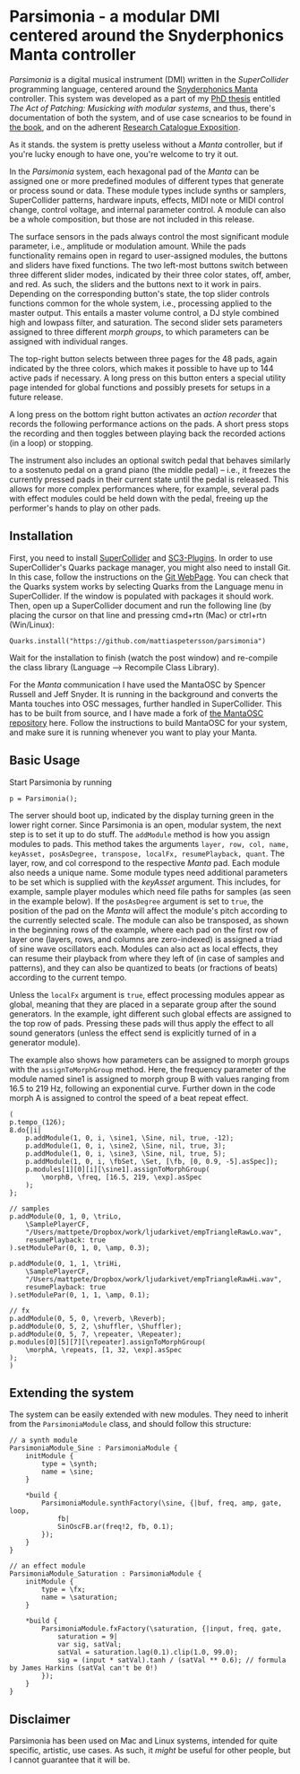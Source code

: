 # Parsimonia - a modular DMI centered around the Snyderphonics Manta controller
_Parsimonia_ is a digital musical instrument (DMI) written in the _SuperCollider_ programming language, centered around the [Snyderphonics Manta](https://snyderphonics.com/manta.htm) controller.
This system was developed as a part of my [PhD thesis](https://ltu.diva-portal.org/smash/record.jsf?dswid=4265&pid=diva2%3A1952531&c=11&searchType=LIST_COMING&language=en&query=&af=%5B%5D&aq=%5B%5B%5D%5D&aq2=%5B%5B%5D%5D&aqe=%5B%5D&noOfRows=50&sortOrder=author_sort_asc&sortOrder2=title_sort_asc&onlyFullText=false&sf=all) entitled *The Act of Patching: Musicking with modular systems*, and thus, there's documentation of both the system, and of use case scnearios to be found in [the book](https://ltu.diva-portal.org/smash/record.jsf?dswid=4265&pid=diva2%3A1952531&c=11&searchType=LIST_COMING&language=en&query=&af=%5B%5D&aq=%5B%5B%5D%5D&aq2=%5B%5B%5D%5D&aqe=%5B%5D&noOfRows=50&sortOrder=author_sort_asc&sortOrder2=title_sort_asc&onlyFullText=false&sf=all), and on the adherent [Research Catalogue Exposition](https://www.researchcatalogue.net/view/3411062/3418320).

As it stands. the system is pretty useless without a _Manta_ controller, but if you're lucky enough to have one, you're welcome to try it out.

In the _Parsimonia_ system, each hexagonal pad of the _Manta_ can be assigned one or more predefined modules of different types that generate or process sound or data. These module types include synths or samplers, SuperCollider patterns, hardware inputs, effects, MIDI note or MIDI control change, control voltage, and internal parameter control. A module can also be a whole composition, but those are not included in this release.

The surface sensors in the pads always control the most significant module parameter, i.e., amplitude or modulation amount. While the pads functionality remains open in regard to user-assigned modules, the buttons and sliders have fixed functions. The two left-most buttons switch between three different slider modes, indicated by their three color states, off, amber, and red. As such, the sliders and the buttons next to it work in pairs. Depending on the corresponding button's state, the top slider controls functions common for the whole system, i.e., processing applied to the master output. This entails a master volume control, a DJ style combined high and lowpass filter, and saturation. The second slider sets parameters assigned to three different _morph groups_, to which parameters can be assigned with individual ranges.

The top-right button selects between three pages for the 48 pads, again indicated by the three colors, which makes it possible to have up to 144 active pads if necessary. A long press on this button enters a special utility page intended for global functions and possibly presets for setups in a future release.

A long press on the bottom right button activates an _action recorder_ that records the following performance actions on the pads. A short press stops the recording and then toggles between playing back the recorded actions (in a loop) or stopping.

The instrument also includes an optional switch pedal that behaves similarly to a sostenuto pedal on a grand piano (the middle pedal) – i.e., it freezes the currently pressed pads in their current state until the pedal is released. This allows for more complex performances where, for example, several pads with effect modules could be held down with the pedal, freeing up the performer's hands to play on other pads.

## Installation
First, you need to install [SuperCollider](https://supercollider.github.io/) and [SC3-Plugins](https://supercollider.github.io/sc3-plugins/).
In order to use SuperCollider's Quarks package manager, you might also need to install Git. In this case, follow the instructions on the [Git WebPage](https://git-scm.com/downloads).
You can check that the Quarks system works by selecting Quarks from the Language menu in SuperCollider. If the window is populated with packages it should work.
Then, open up a SuperCollider document and run the following line (by placing the cursor on that line and pressing cmd+rtn (Mac) or ctrl+rtn (Win/Linux):
```
Quarks.install("https://github.com/mattiaspetersson/parsimonia")
```
Wait for the installation to finish (watch the post window) and re-compile the class library (Language --> Recompile Class Library).

For the _Manta_ communication I have used the MantaOSC by Spencer Russell and Jeff Snyder. It is running in the background and converts the Manta touches into OSC messages, further handled in SuperCollider.
This has to be built from source, and I have made a fork of [the MantaOSC repository](https://github.com/mattiaspetersson/libmanta/tree/master/MantaOSC) here. Follow the instructions to build MantaOSC for your system, and make sure it is running whenever you want to play your Manta.

## Basic Usage
Start Parsimonia by running
```
p = Parsimonia();
```

The server should boot up, indicated by the display turning green in the lower right corner.
Since Parsimonia is an open, modular system, the next step is to set it up to do stuff. The ```addModule``` method is how you assign modules to pads. This method takes the arguments ```layer, row, col, name, keyAsset, posAsDegree, transpose, localFx, resumePlayback, quant```. The layer, row, and col correspond to the respective _Manta_ pad. Each module also needs a unique name. Some module types need additional parameters to be set which is supplied with the _keyAsset_ argument. This includes, for example, sample player modules which need file paths for samples (as seen in the example below). If the ```posAsDegree``` argument is set to ```true```, the position of the pad on the _Manta_ will affect the module's pitch according to the currently selected scale. The module can also be transposed, as shown in the beginning rows of the example, where each pad on the first row of layer one (layers, rows, and columns are zero-indexed) is assigned a triad of sine wave oscillators each. Modules can also act as local effects, they can resume their playback from where they left of (in case of samples and patterns), and they can also be quantized to beats (or fractions of beats) according to the current tempo.

Unless the ```localFx``` argument is ```true```, effect processing modules appear as global, meaning that they are placed in a separate group after the sound generators. In the example, ight different such global effects are assigned to the top row of pads. Pressing these pads will thus apply the effect to all sound generators (unless the effect send is explicitly turned of in a generator module).

The example also shows how parameters can be assigned to morph groups with the ```assignToMorphGroup``` method. Here, the frequency parameter of the module named sine1 is assigned to morph group B with values ranging from 16.5 to 219 Hz, following an exponential curve. Further down in the code morph A is assigned to control the speed of a beat repeat effect.
```
(
p.tempo_(126);
8.do{|i|
    p.addModule(1, 0, i, \sine1, \Sine, nil, true, -12);
    p.addModule(1, 0, i, \sine2, \Sine, nil, true, 3);
    p.addModule(1, 0, i, \sine3, \Sine, nil, true, 5);
    p.addModule(1, 0, i, \fbSet, \Set, [\fb, [0, 0.9, -5].asSpec]);
    p.modules[1][0][i][\sine1].assignToMorphGroup(
        \morphB, \freq, [16.5, 219, \exp].asSpec
    );
};

// samples
p.addModule(0, 1, 0, \triLo,
    \SamplePlayerCF,
    "/Users/mattpete/Dropbox/work/ljudarkivet/empTriangleRawLo.wav",
    resumePlayback: true
).setModulePar(0, 1, 0, \amp, 0.3);

p.addModule(0, 1, 1, \triHi,
    \SamplePlayerCF,
    "/Users/mattpete/Dropbox/work/ljudarkivet/empTriangleRawHi.wav",
    resumePlayback: true
).setModulePar(0, 1, 1, \amp, 0.1);

// fx
p.addModule(0, 5, 0, \reverb, \Reverb);
p.addModule(0, 5, 2, \shuffler, \Shuffler);
p.addModule(0, 5, 7, \repeater, \Repeater);
p.modules[0][5][7][\repeater].assignToMorphGroup(
    \morphA, \repeats, [1, 32, \exp].asSpec
);
)
```

## Extending the system
The system can be easily extended with new modules. They need to inherit from the ```ParsimoniaModule``` class, and should follow this structure:
```
// a synth module
ParsimoniaModule_Sine : ParsimoniaModule {
	initModule {
		type = \synth;
		name = \sine;
	}

	*build {
		ParsimoniaModule.synthFactory(\sine, {|buf, freq, amp, gate, loop,
			fb|
			SinOscFB.ar(freq!2, fb, 0.1);
		});
	}
}

// an effect module
ParsimoniaModule_Saturation : ParsimoniaModule {
	initModule {
		type = \fx;
		name = \saturation;
	}

	*build {
		ParsimoniaModule.fxFactory(\saturation, {|input, freq, gate,
			saturation = 9|
			var sig, satVal;
			satVal = saturation.lag(0.1).clip(1.0, 99.0);
			sig = (input * satVal).tanh / (satVal ** 0.6); // formula by James Harkins (satVal can't be 0!)
		});
	}
}
```

## Disclaimer
Parsimonia has been used on Mac and Linux systems, intended for quite specific, artistic, use cases. As such, it *might* be useful for other people, but I cannot guarantee that it will be.
